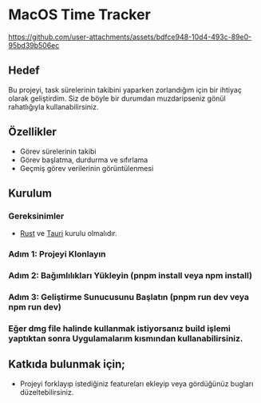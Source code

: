 # MacOS Time Tracker

https://github.com/user-attachments/assets/bdfce948-10d4-493c-89e0-95bd39b506ec


## Hedef

Bu projeyi, task sürelerinin takibini yaparken zorlandığım için bir ihtiyaç olarak geliştirdim. Siz de böyle bir durumdan muzdaripseniz gönül rahatlığıyla kullanabilirsiniz.

## Özellikler

- Görev sürelerinin takibi
- Görev başlatma, durdurma ve sıfırlama
- Geçmiş görev verilerinin görüntülenmesi

## Kurulum

### Gereksinimler

- [Rust](https://www.rust-lang.org/tools/install) ve [Tauri](https://tauri.app/) kurulu olmalıdır.


### Adım 1: Projeyi Klonlayın
### Adım 2: Bağımlılıkları Yükleyin (pnpm install veya npm install)
### Adım 3: Geliştirme Sunucusunu Başlatın (pnpm run dev veya npm run dev)

### Eğer dmg file halinde kullanmak istiyorsanız build işlemi yaptıktan sonra Uygulamalarım kısmından kullanabilirsiniz.

## Katkıda bulunmak için;
- Projeyi forklayıp istediğiniz featureları ekleyip veya gördüğünüz bugları düzeltebilirsiniz.



